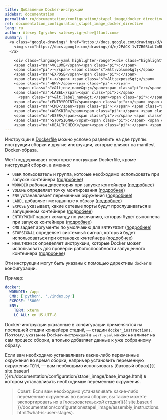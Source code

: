 ```yaml
---
title: Добавление Docker-инструкций
sidebar: documentation
permalink: ru/documentation/configuration/stapel_image/docker_directive.html
ref: documentation_configuration_stapel_image_docker_directive
lang: ru
author: Alexey Igrychev <alexey.igrychev@flant.com>
summary: |
  <a class="google-drawings" href="https://docs.google.com/drawings/d/e/2PACX-1vTZB0BLxL7mRUFxkrOMaj310CQgb5D5H_V0gXe7QYsTu3kKkdwchg--A1EoEP2CtKbO8pp2qARfeoOK/pub?w=2031&amp;h=144" data-featherlight="image">
    <img src="https://docs.google.com/drawings/d/e/2PACX-1vTZB0BLxL7mRUFxkrOMaj310CQgb5D5H_V0gXe7QYsTu3kKkdwchg--A1EoEP2CtKbO8pp2qARfeoOK/pub?w=1016&amp;h=72">
  </a>

    <div class="language-yaml highlighter-rouge"><div class="highlight"><pre class="highlight"><code><span class="na">docker</span><span class="pi">:</span>
    <span class="na">VOLUME</span><span class="pi">:</span>
    <span class="pi">-</span> <span class="s">&lt;volume&gt;</span>
    <span class="na">EXPOSE</span><span class="pi">:</span>
    <span class="pi">-</span> <span class="s">&lt;expose&gt;</span>
    <span class="na">ENV</span><span class="pi">:</span>
      <span class="s">&lt;env_name&gt;</span><span class="pi">:</span> <span class="s">&lt;env_value&gt;</span>
    <span class="na">LABEL</span><span class="pi">:</span>
      <span class="s">&lt;label_name&gt;</span><span class="pi">:</span> <span class="s">&lt;label_value&gt;</span>
    <span class="na">ENTRYPOINT</span><span class="pi">:</span> <span class="s">&lt;entrypoint&gt;</span>
    <span class="na">CMD</span><span class="pi">:</span> <span class="s">&lt;cmd&gt;</span>
    <span class="na">WORKDIR</span><span class="pi">:</span> <span class="s">&lt;workdir&gt;</span>
    <span class="na">USER</span><span class="pi">:</span> <span class="s">&lt;user&gt;</span>
    <span class="na">STOPSIGNAL</span><span class="pi">:</span> <span class="s">&lt;stopsignal&gt;</span>
    <span class="na">HEALTHCHECK</span><span class="pi">:</span> <span class="s">&lt;healthcheck&gt;</span></code></pre></div></div>
---
```


Инструкции в [Dockerfile](https://docs.docker.com/engine/reference/builder/) можно условно разделить на две группы: инструкции сборки и другие инструкции, которые влияют на manifest Docker-образа.

Werf поддерживает некоторые инструкции Dockerfile, кроме инструкций сборки, а именно:

* `USER` пользователь и группа, которые необходимо использовать при запуске контейнера ([подробнее](https://docs.docker.com/engine/reference/builder/#user))
* `WORKDIR` рабочая директория при запуске контейнера ([подробнее](https://docs.docker.com/engine/reference/builder/#workdir))
* `VOLUME` определяет точку монтирования ([подробнее](https://docs.docker.com/engine/reference/builder/#volume))
* `ENV` устанавливает переменные окружения ([подробнее](https://docs.docker.com/engine/reference/builder/#env))
* `LABEL` добавляет метаданные к образу ([подробнее](https://docs.docker.com/engine/reference/builder/#label))
* `EXPOSE` указывает, какие сетевые порты будут прослушиваться в запущенном контейнере ([подробнее](https://docs.docker.com/engine/reference/builder/#expose))
* `ENTRYPOINT` задает команду по умолчанию, которая будет выполнена при запуске контейнера ([подробнее](https://docs.docker.com/engine/reference/builder/#entrypoint))
* `CMD` задает аргументы по умолчанию для `ENTRYPOINT` ([подробнее](https://docs.docker.com/engine/reference/builder/#cmd))
* `STOPSIGNAL` определяет системный сигнал, который будет использоваться при остановке контейнера ([подробнее](https://docs.docker.com/engine/reference/builder/#stopsignal))
* `HEALTHCHECK` определяет инструкции, которые Docker может использовать для проверки работоспособности запущенного контейнера ([подробнее](https://docs.docker.com/engine/reference/builder/#healthcheck))

Эти инструкции могут быть указаны с помощью директивы `docker` в конфигурации.

Пример:

```yaml
docker:
  WORKDIR: /app
  CMD: ['python', './index.py']
  EXPOSE: '5000'
  ENV:
    TERM: xterm
    LC_ALL: en_US.UTF-8
```

Docker-инструкции указанные в конфигурации применяются на последней стадии конвейера стадий, — стадии `docker_instructions`. Поэтому, указание Docker-инструкций в `werf.yaml` никак не влияет на сам процесс сборки, а только добавляет данные к уже собранному образу.

Если вам необходимо устанавливать какие-либо переменные окружения во время сборки, например установить переменную окружения `TERM`, — вам необходимо использовать [базовый образ]({{ site.baseurl }}/ru/documentation/configuration/stapel_image/base_image.html) в котором устанавливать необходимые переменные окружения.

> Совет: Если вам необходимо устанавливать какие-либо переменные окружения во время сборки, вы также можете экспортировать их в [_пользовательской стадии_]({{ site.baseurl }}/documentation/configuration/stapel_image/assembly_instructions.html#what-is-user-stages).
